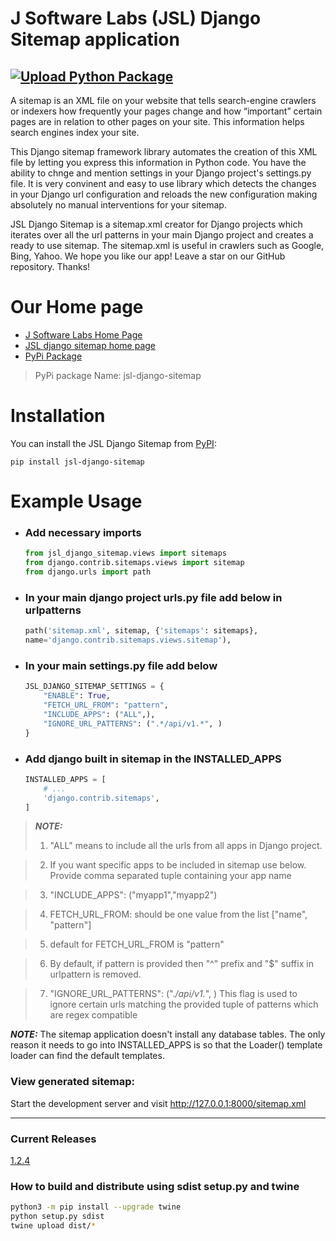 # J Software Labs (JSL) Django Sitemap application

[![Upload Python Package](https://github.com/JSoftwareLabs/jsl_django_sitemap/actions/workflows/python-publish.yml/badge.svg)](https://github.com/JSoftwareLabs/jsl_django_sitemap/actions/workflows/python-publish.yml)
---
A sitemap is an XML file on your website that tells search-engine crawlers or indexers how frequently your pages change and how “important” certain pages are in relation to other pages on your site. This information helps search engines index your site.

This Django sitemap framework library automates the creation of this XML file by letting you express this information in Python code. You have the ability to chnge and mention settings in your Django project's settings.py file. It is very convinent and easy to use library which detects the changes in your Django url configuration and reloads the new configuration making absolutely no manual interventions for your sitemap.

JSL Django Sitemap is a sitemap.xml creator for Django projects which iterates over all the url patterns in your main
Django project and creates a ready to use sitemap. The sitemap.xml is useful in crawlers such as Google, Bing, Yahoo. We
hope you like our app! Leave a star on our GitHub repository. Thanks!

# Our Home page
- [J Software Labs Home Page](https://www.jsoftwarelabs.com/)
- [JSL django sitemap home page](https://www.jsoftwarelabs.com/jslutils/django-sitemap-generator)
- [PyPi Package](https://pypi.org/project/jsl-django-sitemap/)


> PyPi package Name: jsl-django-sitemap

# Installation

You can install the JSL Django Sitemap from [PyPI](https://pypi.org/project/jsl-django-sitemap/):
```
pip install jsl-django-sitemap
```


# Example Usage

- ### Add necessary imports

    ```python
    from jsl_django_sitemap.views import sitemaps
    from django.contrib.sitemaps.views import sitemap
    from django.urls import path
    ```
- ### In your main django project urls.py file add below in urlpatterns
    ```python
    path('sitemap.xml', sitemap, {'sitemaps': sitemaps},
    name='django.contrib.sitemaps.views.sitemap'),
    ```

- ### In your main settings.py file add below
    ```python
    JSL_DJANGO_SITEMAP_SETTINGS = {
        "ENABLE": True,
        "FETCH_URL_FROM": "pattern",
        "INCLUDE_APPS": ("ALL",),
        "IGNORE_URL_PATTERNS": (".*/api/v1.*", )
    }
    ```
- ### Add django built in sitemap in the INSTALLED_APPS
	```python
	INSTALLED_APPS = [
		# ...
		'django.contrib.sitemaps',
	]
	```
> **_NOTE:_**
> 1. "ALL" means to include all the urls from all apps in Django project.

> 2. If you want specific apps to be included in sitemap use below. Provide comma separated tuple containing your app name

> 3. "INCLUDE_APPS": ("myapp1","myapp2")

> 4. FETCH_URL_FROM: should be one value from the list ["name", "pattern"]

> 5. default for FETCH_URL_FROM is "pattern"

> 6. By default, if pattern is provided then "^" prefix and "$" suffix in urlpattern is removed.

> 7. "IGNORE_URL_PATTERNS": (".*/api/v1.*", ) This flag is used to ignore certain urls matching the provided tuple of patterns which are regex compatible

**_NOTE:_**
The sitemap application doesn't install any database tables. The only reason it needs to go into INSTALLED_APPS is so that the Loader() template loader can find the default templates.

### View generated sitemap:

Start the development server and visit http://127.0.0.1:8000/sitemap.xml

-----

### Current Releases

[1.2.4](https://github.com/JSoftwareLabs/jsl_django_sitemap/releases/tag/1.2.4)

### How to build and distribute using sdist setup.py and twine

```bash
python3 -m pip install --upgrade twine
python setup.py sdist
twine upload dist/*
```
